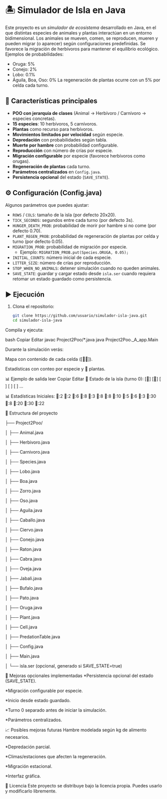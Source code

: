 # 🏝️ Simulador de Isla en Java

Este proyecto es un *simulador de ecosistema* desarrollado en Java, en el que distintas especies de animales y plantas interactúan en un entorno bidimensional. Los animales se mueven, comen, se reproducen, mueren y pueden migrar (o aparecer) según configuraciones predefinidas.
Se favorece la migración de herbívoros para mantener el equilibrio ecológico. Ejemplos de probabilidades:
- Oruga: 5%
- Conejo: 2%
- Lobo: 0.1%
- Águila, Boa, Oso: 0%
La regeneración de plantas ocurre con un 5% por celda cada turno.


## 📌 Características principales

- **POO con jerarquía de clases** (Animal → Herbívoro / Carnívoro → especies concretas).
- **15 especies**: 10 herbívoros, 5 carnívoros.
- **Plantas** como recurso para herbívoros.
- **Movimientos limitados por velocidad** según especie.
- **Depredación** con probabilidades según tabla.
- **Muerte por hambre** con probabilidad configurable.
- **Reproducción** con número de crías por especie.
- **Migración configurable** por especie (favorece herbívoros como orugas).
- **Regeneración de plantas** cada turno.
- **Parámetros centralizados** en `Config.java`.
- **Persistencia opcional** del estado (`SAVE_STATE`).

## ⚙️ Configuración (Config.java)

Algunos parámetros que puedes ajustar:

- `ROWS` / `COLS`: tamaño de la isla (por defecto 20x20).
- `TICK_SECONDS`: segundos entre cada turno (por defecto 3s).
- `HUNGER_DEATH_PROB`: probabilidad de morir por hambre si no come (por defecto 0.70).
- `PLANT_REGEN_PROB`: probabilidad de regeneración de plantas por celda y turno (por defecto 0.05).
- `MIGRATION_PROB`: probabilidad de migración por especie.
  - Ejemplo: `MIGRATION_PROB.put(Species.ORUGA, 0.05);`
- `INITIAL_COUNTS`: número inicial de cada especie.
- `LITTER_SIZE`: número de crías por reproducción.
- `STOP_WHEN_NO_ANIMALS`: detener simulación cuando no queden animales.
- `SAVE_STATE`: guardar y cargar estado desde `isla.ser` cuando requiera retomar un estado guardado como persistencia.

## ▶️ Ejecución

1. Clona el repositorio:
   ```bash
   git clone https://github.com/usuario/simulador-isla-java.git
   cd simulador-isla-java
Compila y ejecuta:

bash
Copiar
Editar
javac Project2Poo/*.java
java Project2Poo._A_app.Main

Durante la simulación verás:

Mapa con contenido de cada celda ([🐇🌿]).

Estadísticas con conteo por especie y 🌿 plantas.

📊 Ejemplo de salida
leer
Copiar
Editar
📍 Estado de la isla (turno 0):
[🌿] [🐇] [  ] [  ] [  ]
...

📊 Estadísticas Iniciales: 🐃:2 🐻:2 🐎:6 🦌:8 🐗:3 🐑:8 🐐:8 🐺:10 🐍:5 🦊:6 🦅:3 🐇:30 🦆:8 🐁:20 🐛:30 🌿:22

📂 Estructura del proyecto

├── Project2Poo/

│   ├── Animal.java

│   ├── Herbivoro.java

│   ├── Carnivoro.java

│   ├── Species.java

│   ├── Lobo.java

│   ├── Boa.java

│   ├── Zorro.java

│   ├── Oso.java

│   ├── Aguila.java

│   ├── Caballo.java

│   ├── Ciervo.java

│   ├── Conejo.java

│   ├── Raton.java

│   ├── Cabra.java

│   ├── Oveja.java

│   ├── Jabali.java

│   ├── Bufalo.java

│   ├── Pato.java

│   ├── Oruga.java

│   ├── Plant.java

│   ├── Cell.java

│   ├── PredationTable.java

│   ├── Config.java

│   ├── Main.java

│   └── isla.ser (opcional, generado si SAVE_STATE=true)


🚀 Mejoras opcionales implementadas
*Persistencia opcional del estado (SAVE_STATE).

*Migración configurable por especie.

*Inicio desde estado guardado.

*Turno 0 separado antes de iniciar la simulación.

*Parámetros centralizados.

📈 Posibles mejoras futuras
Hambre modelada según kg de alimento necesarios.

*Depredación parcial.

*Climas/estaciones que afecten la regeneración.

*Migración estacional.

*Interfaz gráfica.

📜 Licencia
Este proyecto se distribuye bajo la licencia propia. Puedes usarlo y modificarlo libremente.
